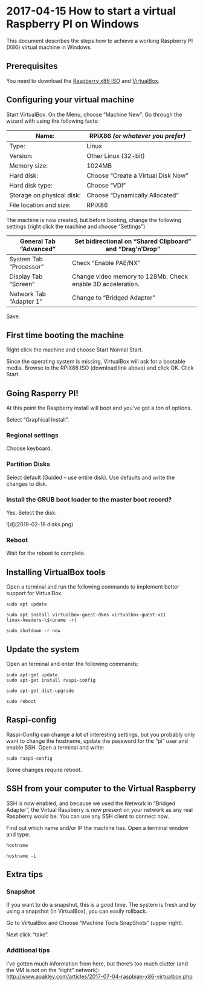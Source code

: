 # 2017-04-15 How to start a virtual Raspberry PI on Windows

This document describes the steps how to achieve a working Raspberry PI (X86) virtual machine in Windows.

## Prerequisites

You need to download the [Raspberry x86 ISO](http://rpf.io/x86iso) and [VirtualBox](https://www.virtualbox.org/wiki/Downloads).

## Configuring your virtual machine

Start VirtualBox. On the Menu, choose “Machine New”. Go through the wizard with
using the following facts:

| Name:                     | RPiX86 _(or whatever you prefer)_  |
| ------------------------- | ---------------------------------- |
| Type:                     | Linux                              |
| Version:                  | Other Linux (32-bit)               |
| Memory size:              | 1024MB                             |
| Hard disk:                | Choose “Create a Virtual Disk Now” |
| Hard disk type:           | Choose “VDI”                       |
| Storage on physical disk: | Choose “Dynamically Allocated”     |
| File location and size:   | RPiX86                             |

The machine is now created, but before booting, change the following settings
(right click the machine and choose “Settings”)

| General Tab “Advanced”  | Set bidirectional on “Shared Clipboard” and “Drag’n’Drop”   |
| ----------------------- | ----------------------------------------------------------- |
| System Tab “Processor”  | Check “Enable PAE/NX”                                       |
| Display Tab “Screen”    | Change video memory to 128Mb. Check enable 3D acceleration. |
| Network Tab “Adapter 1” | Change to “Bridged Adapter”                                 |

Save.

## First time booting the machine

Right click the machine and choose Start Normal Start.

Since the operating system is missing, VirtualBox will ask for a bootable media.
Browse to the RPiX86 ISO (download link above) and click OK. Click Start.

## Going Rasperry PI!

At this point the Raspberry install will boot and you’ve got a ton of options.

Select “Graphical Install”.

### Regional settings

Choose keyboard.

### Partition Disks

Select default (Guided – use entire disk). Use defaults and write the changes to
disk.

### Install the GRUB boot loader to the master boot record?

Yes. Select the disk:

![d](2019-02-16 disks.png)

### Reboot

Wait for the reboot to complete.

## Installing VirtualBox tools

Open a terminal and run the following commands to implement better support for
VirtualBox.

```
sudo apt update

sudo apt install virtualbox-guest-dkms virtualbox-guest-x11
linux-headers-\$(uname -r)

sudo shutdown -r now
```

## Update the system

Open an terminal and enter the following commands:

```
sudo apt-get update
sudo apt-get install raspi-config

sudo apt-get dist-upgrade

sudo reboot
```

## Raspi-config

Raspi-Config can change a lot of interesting settings, but you probably only want to
change the hostname, update the password for the “pi” user and enable SSH. Open
a terminal and write:

```
sudo raspi-config
```

Some changes require reboot.

## SSH from your computer to the Virtual Raspberry

SSH is now enabled, and because we used the Network in “Bridged Adapter”, the
Virtual Raspberry is now present on your network as any real Raspberry would be.
You can use any SSH client to connect now.

Find out which name and/or IP the machine has. Open a terminal window and type:

```
hostname

hostname -i
```

## Extra tips

### Snapshot

If you want to do a snapshot, this is a good time. The system is fresh and by
using a snapshot (in VirtualBox), you can easily rollback.

Go to VirtualBox and Choose “Machine Tools SnapShots” (upper right).

Next click “take”.

### Additional tips

I’ve gotten much information from here, but there’s too much clutter (and the VM
is not on the “right” network):
<http://www.aoakley.com/articles/2017-07-04-raspbian-x86-virtualbox.php>


